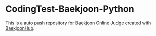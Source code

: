 # CodingTest-Baekjoon-Python
This is a auto push repository for Baekjoon Online Judge created with [BaekjoonHub](https://github.com/BaekjoonHub/BaekjoonHub).
